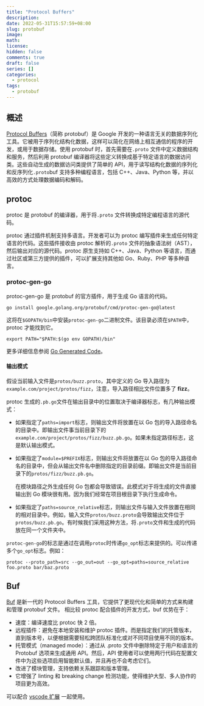 ```yaml
---
title: "Protocol Buffers"
description:
date: 2022-05-31T15:57:59+08:00
slug: protobuf
image:
math:
license:
hidden: false
comments: true
draft: false
series: []
categories:
  - protocol
tags:
  - protobuf
---
```


## 概述

[Protocol Buffers](https://protobuf.dev/)（简称 protobuf）是 Google 开发的一种语言无关的数据序列化工具。它被用于序列化结构化数据，这样可以简化在网络上相互通信的程序的开发，或用于数据存储。使用 protobuf 时，首先需要在`.proto` 文件中定义数据结构和服务，然后利用 protobuf 编译器将这些定义转换成基于特定语言的数据访问类。这些自动生成的数据访问类提供了简单的 API，用于读写结构化数据的序列化和反序列化`.proto`buf 支持多种编程语言，包括 C++、Java、Python 等，并以高效的方式处理数据编码和解码。

## protoc

protoc 是 protobuf 的编译器，用于将`.proto` 文件转换成特定编程语言的源代码。

protoc 通过插件机制支持多语言。开发者可以为 protoc 编写插件来生成任何特定语言的代码。这些插件接收由 protoc 解析的`.proto` 文件的抽象语法树（AST），然后输出对应的源代码。protoc 原生支持如 C++、Java、Python 等语言，而通过社区或第三方提供的插件，可以扩展支持其他如 Go、Ruby、PHP 等多种语言。

### protoc-gen-go

protoc-gen-go 是 protobuf 的官方插件，用于生成 Go 语言的代码。

`go install google.golang.org/protobuf/cmd/protoc-gen-go@latest`

这将在`$GOPATH/bin`中安装`protoc-gen-go`二进制文件。该目录必须在`$PATH`中，protoc 才能找到它。

```shell
export PATH="$PATH:$(go env GOPATH)/bin"
```

更多详细信息参阅 [Go Generated Code](https://developers.google.com/protocol-buffers/docs/reference/go-generated)。

#### 输出模式

假设当前输入文件是`protos/buzz.proto`，其中定义的 Go 导入路径为`example.com/project/protos/fizz`，注意，导入路径相比文件位置多了 **fizz**。

protoc 生成的`.pb.go`文件在输出目录中的位置取决于编译器标志，有几种输出模式：

- 如果指定了`paths=import`标志，则输出文件将放置在以 Go 包的导入路径命名的目录中。即输出文件事当前目录下的`example.com/project/protos/fizz/buzz.pb.go`。如果未指定路径标志，这是默认输出模式。
- 如果指定了`module=$PREFIX`标志，则输出文件将放置在以 Go 包的导入路径命名的目录中，但会从输出文件名中删除指定的目录前缀。即输出文件是当前目录下的`protos/fizz/buzz.pb.go`。

  在模块路径之外生成任何 Go 包都会导致错误。此模式对于将生成的文件直接输出到 Go 模块很有用。因为我们经常在项目根目录下执行生成命令。

- 如果指定了`paths=source_relative`标志，则输出文件与输入文件放置在相同的相对目录中。例如，输入文件`protos/buzz.proto`会导致输出文件位于`protos/buzz.pb.go`。有时候我们采用这种方法，将`.proto`文件和生成的代码放在同一个文件夹中。

`protoc-gen-go`的标志是通过在调用`protoc`时传递`go_opt`标志来提供的。可以传递多个`go_opt`标志。例如：

`protoc --proto_path=src --go_out=out --go_opt=paths=source_relative foo.proto bar/baz.proto`

## Buf

[Buf](https://buf.build/docs/introduction) 是新一代的 Protocol Buffers 工具，它提供了更现代化和简单的方式来构建和管理 protobuf 文件。
相比较 protoc 配合插件的开发方式，buf 优势在于：

- 速度：编译速度比 protoc 快 2 倍。
- 远程插件：避免在本地安装和维护 protoc 插件。而是指定我们的托管版本，直到版本号，以便根据需要轻松跨团队标准化或对不同项目使用不同的版本。
- 托管模式（managed mode）：通过从 .proto 文件中删除特定于用户和语言的 Protobuf 选项来生成通用 API。然后，API 使用者可以使用两行代码在配置文件中为这些选项启用智能默认值，并且再也不会考虑它们。
- 改进了模块管理，支持依赖关系跟踪和版本管理。
- 它增强了 linting 和 breaking change 检测功能，使得维护大型、多人协作的项目更为高效。

可以配合 [vscode 扩展](https://marketplace.visualstudio.com/items?itemName=bufbuild.vscode-buf) 一起使用。
